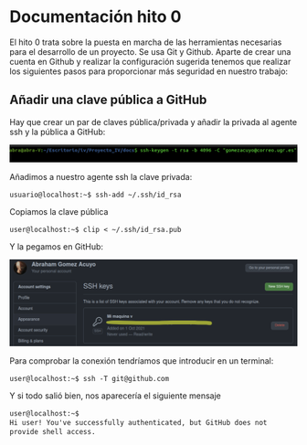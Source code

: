 # Documentación hito 0

El hito 0 trata sobre la puesta en marcha de las herramientas necesarias para el desarrollo de un proyecto. Se usa Git y Github. Aparte de crear una cuenta en Github y realizar la configuración sugerida tenemos que realizar los siguientes pasos para proporcionar más seguridad en nuestro trabajo:

## Añadir una clave pública a GitHub

Hay que crear un par de claves pública/privada y añadir la privada al agente ssh y la pública a GitHub:

![Clave SSH generada en terminal](imgs/img-genera-ssh.png)


Añadimos a nuestro agente ssh la clave privada:

```console
usuario@localhost:~$ ssh-add ~/.ssh/id_rsa
```

Copiamos la clave pública

```console
user@localhost:~$ clip < ~/.ssh/id_rsa.pub
```

Y la pegamos en GitHub:

![Página de configuración claves SSH en GitHub ](imgs/img-settings-ssh.png)

Para comprobar la conexión tendríamos que introducir en un terminal:

```console
user@localhost:~$ ssh -T git@github.com 
```
Y si todo salió bien, nos aparecería el siguiente mensaje

```console
user@localhost:~$
Hi user! You've successfully authenticated, but GitHub does not provide shell access.
```
